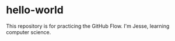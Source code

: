 # hello-world
This repository is for practicing the GitHub Flow.
I'm Jesse, learning computer science.
